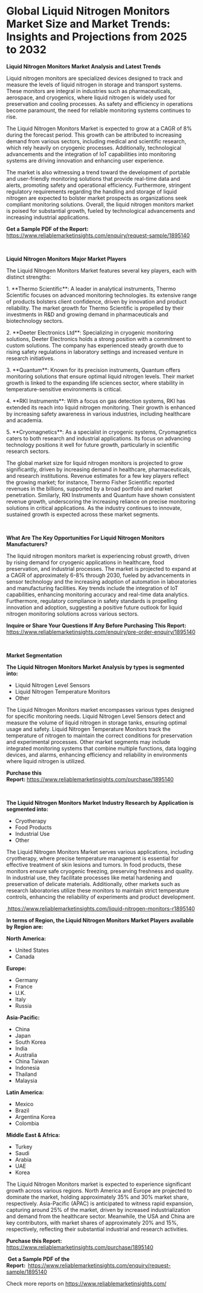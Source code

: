 <p><h1>Global Liquid Nitrogen Monitors Market Size and Market Trends: Insights and Projections from 2025 to 2032</h1></p><p><strong>Liquid Nitrogen Monitors Market Analysis and Latest Trends</strong></p>
<p><p>Liquid nitrogen monitors are specialized devices designed to track and measure the levels of liquid nitrogen in storage and transport systems. These monitors are integral in industries such as pharmaceuticals, aerospace, and cryogenics, where liquid nitrogen is widely used for preservation and cooling processes. As safety and efficiency in operations become paramount, the need for reliable monitoring systems continues to rise.</p><p>The Liquid Nitrogen Monitors Market is expected to grow at a CAGR of 8% during the forecast period. This growth can be attributed to increasing demand from various sectors, including medical and scientific research, which rely heavily on cryogenic processes. Additionally, technological advancements and the integration of IoT capabilities into monitoring systems are driving innovation and enhancing user experience. </p><p>The market is also witnessing a trend toward the development of portable and user-friendly monitoring solutions that provide real-time data and alerts, promoting safety and operational efficiency. Furthermore, stringent regulatory requirements regarding the handling and storage of liquid nitrogen are expected to bolster market prospects as organizations seek compliant monitoring solutions. Overall, the liquid nitrogen monitors market is poised for substantial growth, fueled by technological advancements and increasing industrial applications.</p></p>
<p><strong>Get a Sample PDF of the Report:&nbsp;</strong> <a href="https://www.reliablemarketinsights.com/enquiry/request-sample/1895140?utm_campaign=3164&utm_medium=2&utm_source=Github&utm_content=ia&utm_term=28032025&utm_id=liquid-nitrogen-monitors">https://www.reliablemarketinsights.com/enquiry/request-sample/1895140</a></p>
<p>&nbsp;</p>
<p><strong>Liquid Nitrogen Monitors Major Market Players</strong></p>
<p><p>The Liquid Nitrogen Monitors Market features several key players, each with distinct strengths:</p><p>1. **Thermo Scientific**: A leader in analytical instruments, Thermo Scientific focuses on advanced monitoring technologies. Its extensive range of products bolsters client confidence, driven by innovation and product reliability. The market growth for Thermo Scientific is propelled by their investments in R&D and growing demand in pharmaceuticals and biotechnology sectors.</p><p>2. **Deeter Electronics Ltd**: Specializing in cryogenic monitoring solutions, Deeter Electronics holds a strong position with a commitment to custom solutions. The company has experienced steady growth due to rising safety regulations in laboratory settings and increased venture in research initiatives.</p><p>3. **Quantum**: Known for its precision instruments, Quantum offers monitoring solutions that ensure optimal liquid nitrogen levels. Their market growth is linked to the expanding life sciences sector, where stability in temperature-sensitive environments is critical.</p><p>4. **RKI Instruments**: With a focus on gas detection systems, RKI has extended its reach into liquid nitrogen monitoring. Their growth is enhanced by increasing safety awareness in various industries, including healthcare and academia.</p><p>5. **Cryomagnetics**: As a specialist in cryogenic systems, Cryomagnetics caters to both research and industrial applications. Its focus on advancing technology positions it well for future growth, particularly in scientific research sectors.</p><p>The global market size for liquid nitrogen monitors is projected to grow significantly, driven by increasing demand in healthcare, pharmaceuticals, and research institutions. Revenue estimates for a few key players reflect the growing market; for instance, Thermo Fisher Scientific reported revenues in the billions, supported by a broad portfolio and market penetration. Similarly, RKI Instruments and Quantum have shown consistent revenue growth, underscoring the increasing reliance on precise monitoring solutions in critical applications. As the industry continues to innovate, sustained growth is expected across these market segments.</p></p>
<p>&nbsp;</p>
<p><strong>What Are The Key Opportunities For Liquid Nitrogen Monitors Manufacturers?</strong></p>
<p><p>The liquid nitrogen monitors market is experiencing robust growth, driven by rising demand for cryogenic applications in healthcare, food preservation, and industrial processes. The market is projected to expand at a CAGR of approximately 6-8% through 2030, fueled by advancements in sensor technology and the increasing adoption of automation in laboratories and manufacturing facilities. Key trends include the integration of IoT capabilities, enhancing monitoring accuracy and real-time data analytics. Furthermore, regulatory compliance in safety standards is propelling innovation and adoption, suggesting a positive future outlook for liquid nitrogen monitoring solutions across various sectors.</p></p>
<p><strong>Inquire or Share Your Questions If Any Before Purchasing This Report:</strong> <a href="https://www.reliablemarketinsights.com/enquiry/pre-order-enquiry/1895140?utm_campaign=3164&utm_medium=2&utm_source=Github&utm_content=ia&utm_term=28032025&utm_id=liquid-nitrogen-monitors">https://www.reliablemarketinsights.com/enquiry/pre-order-enquiry/1895140</a></p>
<p>&nbsp;</p>
<p><strong>Market Segmentation</strong></p>
<p><strong>The Liquid Nitrogen Monitors Market Analysis by types is segmented into:</strong></p>
<p><ul><li>Liquid Nitrogen Level Sensors</li><li>Liquid Nitrogen Temperature Monitors</li><li>Other</li></ul></p>
<p><p>The Liquid Nitrogen Monitors market encompasses various types designed for specific monitoring needs. Liquid Nitrogen Level Sensors detect and measure the volume of liquid nitrogen in storage tanks, ensuring optimal usage and safety. Liquid Nitrogen Temperature Monitors track the temperature of nitrogen to maintain the correct conditions for preservation and experimental processes. Other market segments may include integrated monitoring systems that combine multiple functions, data logging devices, and alarms, enhancing efficiency and reliability in environments where liquid nitrogen is utilized.</p></p>
<p><strong>Purchase this Report:&nbsp;</strong><a href="https://www.reliablemarketinsights.com/purchase/1895140?utm_campaign=3164&utm_medium=2&utm_source=Github&utm_content=ia&utm_term=28032025&utm_id=liquid-nitrogen-monitors">https://www.reliablemarketinsights.com/purchase/1895140</a></p>
<p>&nbsp;</p>
<p><strong>The Liquid Nitrogen Monitors Market Industry Research by Application is segmented into:</strong></p>
<p><ul><li>Cryotherapy</li><li>Food Products</li><li>Industrial Use</li><li>Other</li></ul></p>
<p><p>The Liquid Nitrogen Monitors Market serves various applications, including cryotherapy, where precise temperature management is essential for effective treatment of skin lesions and tumors. In food products, these monitors ensure safe cryogenic freezing, preserving freshness and quality. In industrial use, they facilitate processes like metal hardening and preservation of delicate materials. Additionally, other markets such as research laboratories utilize these monitors to maintain strict temperature controls, enhancing the reliability of experiments and product development.</p></p>
<p><a href="https://www.reliablemarketinsights.com/liquid-nitrogen-monitors-r1895140?utm_campaign=3164&utm_medium=2&utm_source=Github&utm_content=ia&utm_term=28032025&utm_id=liquid-nitrogen-monitors">&nbsp;https://www.reliablemarketinsights.com/liquid-nitrogen-monitors-r1895140</a></p>
<p><strong>In terms of Region, the Liquid Nitrogen Monitors Market Players available by Region are:</strong></p>
<p>
    <p> <strong> North America: </strong>
        <ul>
            <li>United States</li>
            <li>Canada</li>
        </ul>
        </p> 
    <p> <strong> Europe: </strong>
        <ul>
            <li>Germany</li>
            <li>France</li>
            <li>U.K.</li>
            <li>Italy</li>
            <li>Russia</li>
        </ul>
        </p> 
    <p> <strong> Asia-Pacific: </strong>
        <ul>
            <li>China</li>
            <li>Japan</li>
            <li>South Korea</li>
            <li>India</li>
            <li>Australia</li>
            <li>China Taiwan</li>
            <li>Indonesia</li>
            <li>Thailand</li>
            <li>Malaysia</li>
        </ul>
        </p> 
    <p> <strong> Latin America: </strong>
        <ul>
            <li>Mexico</li>
            <li>Brazil</li>
            <li>Argentina Korea</li>
            <li>Colombia</li>
        </ul>
        </p> 
    <p> <strong> Middle East & Africa: </strong>
        <ul>
            <li>Turkey</li>
            <li>Saudi</li>
            <li>Arabia</li>
            <li>UAE</li>
            <li>Korea</li>
        </ul>
    </p>
    </p>
<p><p>The Liquid Nitrogen Monitors market is expected to experience significant growth across various regions. North America and Europe are projected to dominate the market, holding approximately 35% and 30% market share, respectively. Asia-Pacific (APAC) is anticipated to witness rapid expansion, capturing around 25% of the market, driven by increased industrialization and demand from the healthcare sector. Meanwhile, the USA and China are key contributors, with market shares of approximately 20% and 15%, respectively, reflecting their substantial industrial and research activities.</p></p>
<p><strong>Purchase this Report: </strong><a href="https://www.reliablemarketinsights.com/purchase/1895140?utm_campaign=3164&utm_medium=2&utm_source=Github&utm_content=ia&utm_term=28032025&utm_id=liquid-nitrogen-monitors">https://www.reliablemarketinsights.com/purchase/1895140</a></p>
<p>&nbsp;<strong>Get a Sample PDF of the Report:&nbsp;&nbsp;</strong><a href="https://www.reliablemarketinsights.com/enquiry/request-sample/1895140?utm_campaign=3164&utm_medium=2&utm_source=Github&utm_content=ia&utm_term=28032025&utm_id=liquid-nitrogen-monitors">https://www.reliablemarketinsights.com/enquiry/request-sample/1895140</a></p>
<p><strong></strong></p>
<p>Check more reports on <a href="https://www.reliablemarketinsights.com/?utm_campaign=3164&utm_medium=2&utm_source=Github&utm_content=ia&utm_term=28032025&utm_id=liquid-nitrogen-monitors">https://www.reliablemarketinsights.com/</a></p>